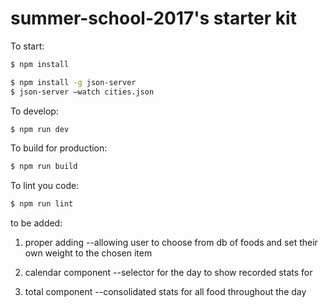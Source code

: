 # summer-school-2017's starter kit

To start:

```bash
$ npm install
```

```bash
$ npm install -g json-server
$ json-server —watch cities.json
```

To develop:

```bash
$ npm run dev
```

To build for production:

```bash
$ npm run build
```

To lint you code:

```bash
$ npm run lint
```


to be added:
1. proper adding --allowing user to choose from db of foods and set their own weight to the chosen item

2. calendar component --selector for the day to show recorded stats for
3. total component --consolidated stats for all food throughout the day
